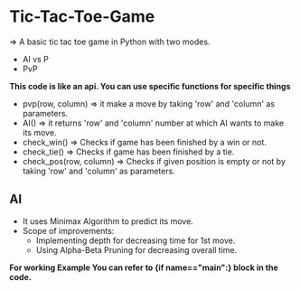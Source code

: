 # Tic-Tac-Toe-Game
=> A basic tic tac toe game in Python with two modes. 
- AI vs P
- PvP

**This code is like an api. You can use specific functions for specific things**
- pvp(row, column) => it make a move by taking 'row' and 'column' as parameters.
- AI() => it returns 'row' and 'column' number at which AI wants to make its move.
- check_win() => Checks if game has been finished by a win or not.
- check_tie() => Checks if game has been finished by a tie.
- check_pos(row, column) => Checks if given position is empty or not by taking 'row' and 'column' as parameters.

## AI
- It uses Minimax Algorithm to predict its move.
- Scope of improvements:
    - Implementing depth for decreasing time for 1st move.
    - Using Alpha-Beta Pruning for decreasing overall time.

**For working Example You can refer to {if __name__=="__main__":} block in the code.**
